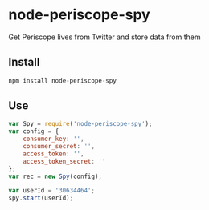 # node-periscope-spy
Get Periscope lives from Twitter and store data from them

## Install
```js
npm install node-periscope-spy
```

## Use
```js
var Spy = require('node-periscope-spy');
var config = {
	consumer_key: '',
	consumer_secret: '',
	access_token: '',
	access_token_secret: ''
};
var rec = new Spy(config);

var userId = '30634464';
spy.start(userId);
```
